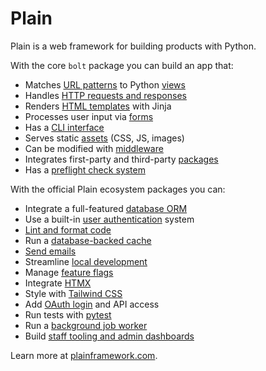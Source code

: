 # Plain

Plain is a web framework for building products with Python.

With the core `bolt` package you can build an app that:

- Matches [URL patterns](./urls) to Python [views](./views)
- Handles [HTTP requests and responses](./http)
- Renders [HTML templates](./templates) with Jinja
- Processes user input via [forms](./forms)
- Has a [CLI interface](./cli)
- Serves static [assets](./assets) (CSS, JS, images)
- Can be modified with [middleware](./middleware)
- Integrates first-party and third-party [packages](./packages)
- Has a [preflight check system](./preflight)

With the official Plain ecosystem packages you can:

- Integrate a full-featured [database ORM](https://plainframework.com/docs/bolt-db/)
- Use a built-in [user authentication](https://plainframework.com/docs/bolt-auth/) system
- [Lint and format code](https://plainframework.com/docs/bolt-code/)
- Run a [database-backed cache](https://plainframework.com/docs/bolt-cache/)
- [Send emails](https://plainframework.com/docs/bolt-mail/)
- Streamline [local development](https://plainframework.com/docs/bolt-dev/)
- Manage [feature flags](https://plainframework.com/docs/bolt-flags/)
- Integrate [HTMX](https://plainframework.com/docs/bolt-htmx/)
- Style with [Tailwind CSS](https://plainframework.com/docs/bolt-tailwind/)
- Add [OAuth login](https://plainframework.com/docs/bolt-oauth/) and API access
- Run tests with [pytest](https://plainframework.com/docs/bolt-test/)
- Run a [background job worker](https://plainframework.com/docs/bolt-worker/)
- Build [staff tooling and admin dashboards](https://plainframework.com/docs/bolt-staff/)

Learn more at [plainframework.com](https://plainframework.com).
